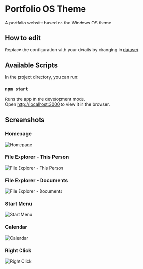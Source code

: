 # Portfolio OS Theme

A portfolio website based on the Windows OS theme.

## How to edit

Replace the configuration with your details by changing in [dataset](src/dataSets) 

## Available Scripts

In the project directory, you can run:

### `npm start`

Runs the app in the development mode.<br />
Open [http://localhost:3000](http://localhost:3000) to view it in the browser.

## Screenshots

### Homepage
![Homepage](https://github.com/srinibasbiswal/Portfolio_OS_Theme/blob/master/Screenshots/HomeScreen.png?raw=true)

### File Explorer - This Person
![File Explorer - This Person](https://github.com/srinibasbiswal/Portfolio_OS_Theme/blob/master/Screenshots/This_Person.png?raw=true)

### File Explorer - Documents
![File Explorer - Documents](https://github.com/srinibasbiswal/Portfolio_OS_Theme/blob/master/Screenshots/Documents.png?raw=true)

### Start Menu
![Start Menu](https://github.com/srinibasbiswal/Portfolio_OS_Theme/blob/master/Screenshots/Start_Menu.png?raw=true)

### Calendar
![Calendar](https://github.com/srinibasbiswal/Portfolio_OS_Theme/blob/master/Screenshots/Calendar.png?raw=true)

### Right Click
![Right Click](https://github.com/srinibasbiswal/Portfolio_OS_Theme/blob/master/Screenshots/Right_Click.png?raw=true)
